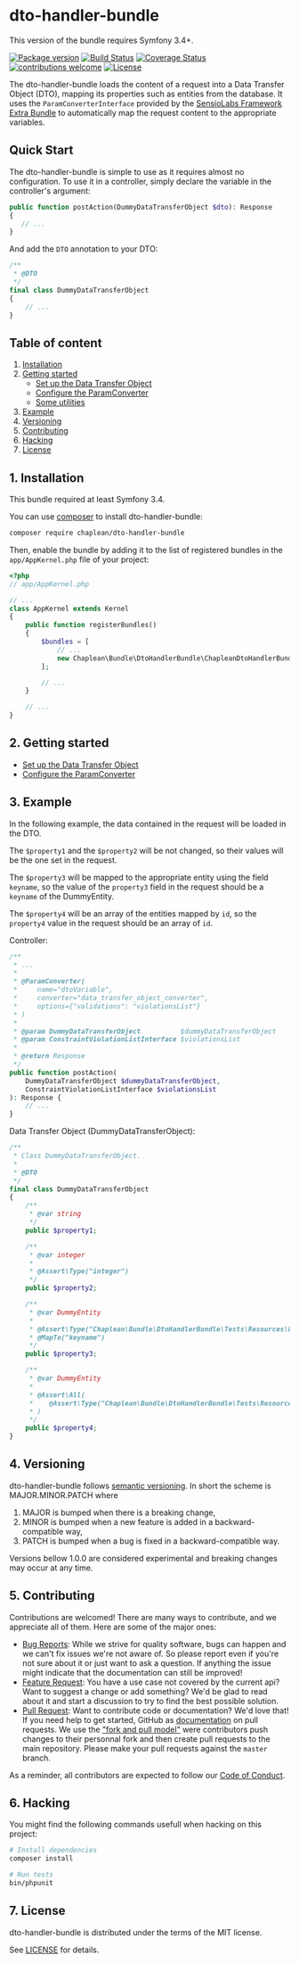 # dto-handler-bundle

This version of the bundle requires Symfony 3.4+.

[![Package version](https://img.shields.io/packagist/v/chaplean/dto-handler-bundle.svg)](https://packagist.org/packages/chaplean/dto-handler-bundle)
[![Build Status](https://img.shields.io/travis/NicolasGuilloux/dto-handler-bundle.svg?branch=master)](https://travis-ci.org/NicolasGuilloux/dto-handler-bundle?branch=master)
[![Coverage Status](https://coveralls.io/repos/github/NicolasGuilloux/dto-handler-bundle/badge.svg?branch=master)](https://coveralls.io/github/NicolasGuilloux/dto-handler-bundle?branch=master)
[![contributions welcome](https://img.shields.io/badge/contributions-welcome-brightgreen.svg?style=flat)](https://github.com/NicolasGuilloux/dto-handler-bundle/issues)
[![License](https://img.shields.io/badge/license-MIT-red.svg)](LICENSE.md)

The dto-handler-bundle loads the content of a request into a Data Transfer Object (DTO), mapping its properties such as entities from the database.
It uses the `ParamConverterInterface` provided by the [SensioLabs Framework Extra Bundle](https://symfony.com/doc/4.0/bundles/SensioFrameworkExtraBundle/index.html) to automatically map the request content to the appropriate variables.

## Quick Start

The dto-handler-bundle is simple to use as it requires almost no configuration. To use it in a controller, simply declare the variable in the controller's argument:

```php
public function postAction(DummyDataTransferObject $dto): Response
{
   // ...
}
```

And add the `DTO` annotation to your DTO:

```php
/**
 * @DTO
 */
final class DummyDataTransferObject
{
    // ...
}
```


## Table of content

1. [Installation](#1-installation)
2. [Getting started](#2-getting-started)
    - [Set up the Data Transfer Object](Doc/DataTransferObject.md)
    - [Configure the ParamConverter](Doc/ParamConverter.md)
    - [Some utilities](Doc/Utilities.md)
3. [Example](#3-example)
4. [Versioning](#4-versioning)
5. [Contributing](#5-contributing)
6. [Hacking](#6-hacking)
7. [License](#7-license)


## 1. Installation

This bundle required at least Symfony 3.4.

You can use [composer](https://getcomposer.org) to install dto-handler-bundle:
```bash
composer require chaplean/dto-handler-bundle
```

Then, enable the bundle by adding it to the list of registered bundles
in the `app/AppKernel.php` file of your project:

```php
<?php
// app/AppKernel.php

// ...
class AppKernel extends Kernel
{
    public function registerBundles()
    {
        $bundles = [
            // ...
            new Chaplean\Bundle\DtoHandlerBundle\ChapleanDtoHandlerBundle(),
        ];

        // ...
    }

    // ...
}
```


## 2. Getting started

- [Set up the Data Transfer Object](Doc/DataTransferObject.md)
- [Configure the ParamConverter](Doc/ParamConverter.md)

## 3. Example

In the following example, the data contained in the request will be loaded in the DTO. 

The `$property1` and the `$property2` will be not changed, so their values will be the one set in the request.

The `$property3` will be mapped to the appropriate entity using the field `keyname`, so the value of the `property3` field in the request should be a `keyname` of the DummyEntity.

The `$property4` will be an array of the entities mapped by `id`, so the `property4` value in the request should be an array of `id`.

Controller:

```php
/**
 * ...
 *
 * @ParamConverter(
 *     name="dtoVariable",
 *     converter="data_transfer_object_converter",
 *     options={"validations": "violationsList"}
 * )
 *
 * @param DummyDataTransferObject          $dummyDataTransferObject
 * @param ConstraintViolationListInterface $violationsList
 *
 * @return Response
 */
public function postAction(
    DummyDataTransferObject $dummyDataTransferObject,
    ConstraintViolationListInterface $violationsList
): Response {
    // ...
}
```

Data Transfer Object (DummyDataTransferObject):

```php
/**
 * Class DummyDataTransferObject.
 *
 * @DTO
 */
final class DummyDataTransferObject
{
    /**
     * @var string
     */
    public $property1;

    /**
     * @var integer
     *
     * @Assert\Type("integer")
     */
    public $property2;

    /**
     * @var DummyEntity
     *
     * @Assert\Type("Chaplean\Bundle\DtoHandlerBundle\Tests\Resources\Entity\DummyEntity")
     * @MapTo("keyname")
     */
    public $property3;

    /**
     * @var DummyEntity
     *
     * @Assert\All(
     *    @Assert\Type("Chaplean\Bundle\DtoHandlerBundle\Tests\Resources\Entity\DummyEntity")
     * )
     */
    public $property4;
}
```

## 4. Versioning

dto-handler-bundle follows [semantic versioning](https://semver.org/). In short the scheme is MAJOR.MINOR.PATCH where
1. MAJOR is bumped when there is a breaking change,
2. MINOR is bumped when a new feature is added in a backward-compatible way,
3. PATCH is bumped when a bug is fixed in a backward-compatible way.

Versions bellow 1.0.0 are considered experimental and breaking changes may occur at any time.


## 5. Contributing

Contributions are welcomed! There are many ways to contribute, and we appreciate all of them. Here are some of the major ones:

* [Bug Reports](https://github.com/chaplean/dto-handler-bundle/issues): While we strive for quality software, bugs can happen and we can't fix issues we're not aware of. So please report even if you're not sure about it or just want to ask a question. If anything the issue might indicate that the documentation can still be improved!
* [Feature Request](https://github.com/chaplean/dto-handler-bundle/issues): You have a use case not covered by the current api? Want to suggest a change or add something? We'd be glad to read about it and start a discussion to try to find the best possible solution.
* [Pull Request](https://github.com/chaplean/dto-handler-bundle/merge_requests): Want to contribute code or documentation? We'd love that! If you need help to get started, GitHub as [documentation](https://help.github.com/articles/about-pull-requests/) on pull requests. We use the ["fork and pull model"](https://help.github.com/articles/about-collaborative-development-models/) were contributors push changes to their personnal fork and then create pull requests to the main repository. Please make your pull requests against the `master` branch.

As a reminder, all contributors are expected to follow our [Code of Conduct](CODE_OF_CONDUCT.md).


## 6. Hacking

You might find the following commands usefull when hacking on this project:

```bash
# Install dependencies
composer install

# Run tests
bin/phpunit
```


## 7. License

dto-handler-bundle is distributed under the terms of the MIT license.

See [LICENSE](LICENSE.md) for details.
